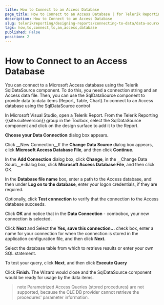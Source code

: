 ```yaml
---
title: How to Connect to an Access Database
page_title: How to Connect to an Access Database | for Telerik Reporting Documentation
description: How to Connect to an Access Database
slug: telerikreporting/designing-reports/connecting-to-data/data-source-components/sqldatasource-component/-how-to/how-to-connect-to-an-access-database
tags: how,to,connect,to,an,access,database
published: False
position: 2
---
```


# How to Connect to an Access Database



You can connect to a Microsoft Access database using the Telerik 
      SqlDataSource component. To do this, you need a connection string and an 
      Access data file. Then, you can use the SqlDataSource component to provide 
      data to data items (Report, Table, Chart).To connect to an Access database using the SqlDataSource control

In Microsoft Visual Studio, open a Telerik Report. From the 
            Telerik Reporting {{site.suiteversion}} group in the Toolbox, select the 
            SqlDataSource component and click on the design surface to add it 
            to the Report.

__Choose your Data Connection__ dialog box 
            appears.

Click __New Connection__If the __Change Data Source__ dialog box appears, click 
            __Microsoft Access Database File__, and then click __Continue__.

In the __Add Connection__ dialog box, 
            click __Change__, in the __Change
            Data Sourc__e dialog box, click __Microsoft 
            Access Database File__, and
            then click OK.

In the __Database file name__ box, enter a path to the Access database,
            and then under __Log on to the database__, enter your logon credentials, 
            if they are required.

Optionally, click __Test connection__ to 
            verify that the connection to the Access database succeeds.

Click __OK__ and notice that in the __Data Connection__ - 
            <Datasourcename> combobox, your new connection is selected.

Click __Next__ and Select the 
            __Yes, save this connection…__ check box,
            enter a name for your connection for when the connection is stored in 
            the application configuration file, and then click __Next__.

Select the database table from which to retrieve results or enter your own SQL 
            statement.

To test your query, click __Next__, and then
            click __Execute Query__

Click __Finish__. The Wizard would close and the SqlDataSource 
            component would be ready for usage by the data items.

>note Parametrized Access Queries (stored procedures) are not supported, because 	the OLE DB provider cannot retrieve the procedures' parameter information.


